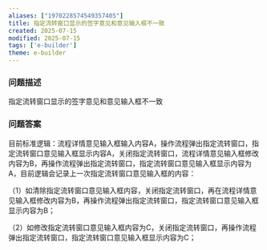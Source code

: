 ```yaml
---
aliases: ["1970228574549357405"]
title: 指定流转窗口显示的签字意见和意见输入框不一致
created: 2025-07-15
modified: 2025-07-15
tags: ['e-builder']
theme: e-builder
---
```


### 问题描述

指定流转窗口显示的签字意见和意见输入框不一致

### 问题答案

目前标准逻辑：流程详情意见输入框输入内容A，操作流程弹出指定流转窗口，指定流转窗口意见输入框显示内容A，关闭指定流转窗口，流程详情意见输入框修改内容为B，再操作流程弹出指定流转窗口，指定流转窗口意见输入框显示内容为A，目前逻辑会记录上一次指定流转窗口意见输入框的内容：

（1）如清除指定流转窗口意见输入框内容，关闭指定流转窗口，再在流程详情意见输入框修改内容为B，再操作流程弹出指定流转窗口，指定流转窗口意见输入框显示内容为B；

（2）如修改指定流转窗口意见输入框内容为C，关闭指定流转窗口，再操作流程弹出指定流转窗口，指定流转窗口意见输入框显示内容为C；
